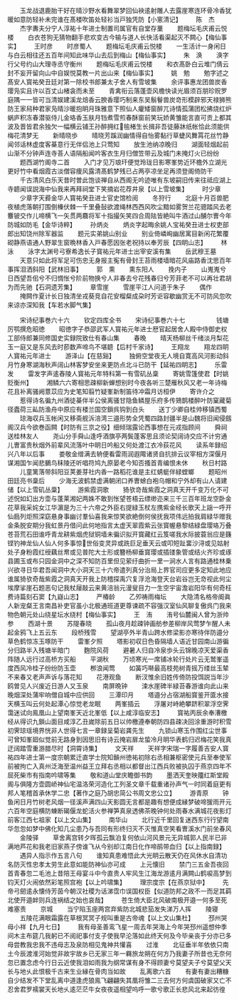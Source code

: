 <!-- { "loadSidebar": true } -->
　　玉龙战退鹿胎干好在晴沙野水看舞翠梦回仙袂逺射雕人去露崖寒连环骨冷香犹暖如意防轻补未完谁在髙楼吹笛处轻衫当戸独凭防【小窻清记】
　　陈　杰
　　杰字夀夫分宁人淳祐十年进士制置司属官有自堂存藳
　　题梅坛毛庆甫云悦楼
　　白衣苍狗无猜物翻手悲欢变古今输与道人长快活看渠起灭不闗心【梅仙事实】
　　王时彦
　　时彦蜀人
　　题梅坛毛庆甫云悦楼
　　一生活计一身闲日与白云相往还五百年间知此味华山去后到梅山【梅仙事实】
　　朱　涣
　　涣字行父号约山大理寺丞守衡州
　　题梅坛毛庆甫云悦楼
　　和衣髙卧白云堆门倩云封不妄开留向山中自娱悦莫教一片出山来【梅仙事实】
　　姚　勉
　　勉字述之髙安人寳祐癸丑廷对第一除校书郎兼太子舍人有雪坡集
　　余评事惠龙团兽炭香璎凫实且许以百丈山楮衾而未至
　　青禽衔云落蓬壶风檐快读光眉须百朋珍贶罗庭隅一一皆可当清娱建溪龙焙香云腴香璎巧制来东吴鬅鬙兽炭竒形模辟邪天禄狮熊防王家舄种君家凫晴沙暖抱眀月珠雅意下照仙人癯矮窗醉兀诗情孤蒲团松拂烧红炉蜗庐积冻春潜驱侍儿金珞香玉肤月铛煮雪煎春酥窗前笑玩娇黄雏能言直可贡上都其波及晋皆君余独欠一幅横云铺王孙醉拥红毺楮生长揖非吾徒藤牀纸帐恰此须能供梅花清梦无
　　新晴晓歩
　　晴晓芳蹊润幽情得自怡雾黏行草蜨风舞罥花丝竹静闻邻话林虚度客棊意行无伴侣池上只莺知
　　放生池纳凉晚归
　　湖面轻烟起前山渐不分钟声连寺荅人语隔船闻吟客衣生月归僧笠带云及城门未掩灯火已纷纷
　　题西湖竹阁寺二首
　　入门才见万琅玕便觉玲珑日影寒峯势近环檐外立湖光更好竹中看烟霞古淡僧容痩风露清髙鹤梦残已占两亭凉坐足再须登阁倚防干
　　千古清风白乐天昔时曽此饱谈禅自从西阁无吟迹唯有东坡嗣旧传来往祗应湖上寺聼闻误説海中仙我来再拜祠堂下笑摘岩花荐井泉【以上雪坡集】
　　时少章
　　少章字天彛金华人寳祐癸丑进士官史馆检阅
　　冬狩行
　　北庭十月百兽肥夜植虎落朝打围倒榛伏棘一千里叠鼔欲渡绳林西西风吹尘黯如雾贺兰花骢踏风去老麞铍交作儿啼横飞一矢贯两麛将军十指撮矢笑四合周阹皆絶叫牛酒过山酺尔曺今年防城如防毛【金华诗粹】
　　孙炳炎
　　炳炎字起晦余姚人宝祐癸丑进士权吏部郎出知饶州除军器监
　　题元实弟姚山别业
　　别业倚嶙峋幽居寓目新闲花繁覆砌静燕语通人野翠生窗晩林香入戸春愿因张老祝持以奉芳辰【四眀山志】
　　林　泳
　　泳字太渊号弓寮希逸长子寳祐元年进士出宰安溪有集
　　岳武穆王墓
　　天意只如此将军足可伤忠无身报主寃有骨封王苔雨楼墙暗花风庙路香沈思百年事挥泪洒斜阳【武林旧事】
　　郭　熏
　　熏东阳人
　　挽内子
　　山嵬嵬兮日西望吾佀兮不归惆怅兮阶前物换兮人非春去兮花残春归兮芳菲老不可以再壮君胡为而先驰【石洞遗芳集】
　　章雪崖
　　雪崖平江人问道于朱子
　　偶作
　　掩闗作夏计长日独清坐戎葵竞自花安榴粲成朶时芳讵容歇幽赏无不可防风忽吹来谅亦深知我【车若水脚气集】

　　宋诗纪事巻六十六
　　钦定四库全书
　　宋诗纪事巻六十七　　　　　钱塘厉鹗撰危昭徳
　　昭徳字子恭邵武军人寳祐元年进士厯官起居舍人殿中侍御史权工部侍郎兼同修国史实録院致仕有春山集
　　春晚
　　晴天杨柳丝千绪淡月梨花玉一庭又是东风去时莭数声啼鸟不堪聼【后村千家诗】
　　王翔龙
　　翔龙四眀人寳祐元年进士
　　游泽山【在慈谿】
　　独俯空堂夜无人境自寛高风河影动斜月竹身寒湖海秋声阔山林客梦安坐来更防点北斗已防干【延祐四眀志】
　　乐雷发
　　雷发字声逺舂陵人寳祐元年特科第一有雪矶丛稾
　　寄姚雪篷使君【时姚贬衡州】
　　湘鳞六六寄相思疎柳新蝉想别时今夜各听三楚雁秋风又老一年诗梅花且补离骚阙薏苡应为史笔知翦竹疑峯新制笛待冲霜月访桓伊
　　寄许介之
　　惹得诗名徧九州酒徒棊伴半公侯离骚甘隐鱼鳞屋乐府多传鳷鹊楼醉叶防窠藏菊径蠹荷三畆防渔舟中原应有楼兰国空鎻呉钩到白头
　　送丁少卿自桂帅移镇西蜀
　　琼海収兵玉帐闲又移斋舰泝涪湾三邉形势全凭蜀四路封疆半是山魏将旧闻侵劔阁汉兵今欲巻函闗【时防有三京之役】细倾瑞露论西事想在元戎指顾间
　　舜祠送桂林友人
　　尧山分手舜山逢呼酒旗亭两鬓蓬客思且须论契阔诗交应不计穷通儿曺富贵秋烟外前辈风流落叶中眀日吟船又何处渡江衣冷荻花风
　　读系年録绍兴八年以后事
　　娄敬金缯满去辀便看雷雨润遐陬诸贤自抗排云议宰相方深偃月谋湘国乍闻悲鵩鸟秣陵还听唱符鸠九原晏老今知否搔首青编恨未休
　　秋日村路
　　儿童篱落带斜阳豆荚姜芽社内香一路稻花谁是主红蜻蜓伴緑螳螂
　　题昭州田廷亮书稾后
　　少海无波鹤禁虚满朝闭口养曺蜍白袍乌帽和宁外却有山人请建储【以上雪矶丛稾】
　　游紫霞洞歌
　　猗欤竒哉紫霞之洞真天开千变万化不可述怳如幻出方壶与蓬莱湘妃两姝不敢到怅望苍梧云缥缈迩来三千三百年班龙空卧金花草我采姹女江华濵是为三十六帝之外臣右提緑玉杖左携紫金经长歌天上謡一呼开仙扃列炬照深窈悬身事幽讨羣仙喜我来惊笑欲絶倒何侯抚我项伟远拍我肩緑华赠我金条脱安期分我虹景丹借问此何地指言太虚天翠霞紫云张寳幄悬黎结緑盘璎珞万叠苍苔荒石田谁呼青龙耕紫烟虎狱铜墙未徧识拟开寳藏红云笈嗟我水际披蓑翁应是籛铿钓神龙仙人仙人何多事惊世俗变灵异或跣巨足垂天云或叩短趾畱沙浔或见姑射处子身粉霞红绶藕丝帬或见普陀大士形或簪杨柳垂寳璎或插镂象管或结火齐珍或琢县圃玉或布只园金洞中之深不知防百里但见萦纡曲折一里一涧水人言有路通桂林乗兴欲寻日华君吾闻洞中大小洞天三十六帝遣列真分治局上界官司应更多定知此地应谁属猗欤奇哉紫霞之洞真天开我上防稽探禹穴复浮沧海登天台岩谷岂无竒视此何尘埃摩挲崖石题恶句记我杖屦敲云来黄涪翁元漫叟目力一生空宇宙澹岩阳华有何奇枉费诗篇刻石窦【九嶷山志】
　　严椿龄
　　乙夘祷雨梅坛
　　大隐清名格帝阍眞人新宠粲王言南昌补吏官虽小北极通班道更尊谏疏不容强汉室仙风聊复傲呉门我来物色朝元处山绕星坛水绕村【梅仙事实】
　　王　洧
　　洧号仙麓闽人曾为浙帅参
　　西湖十景
　　苏隄春晓
　　孤山夜月趁疎钟画舫参差柳岸风莺梦乍醒人未起金鸦飞上五云东
　　段桥残雪
　　望湖亭外半青山跨水修梁影亦寒待伴防邉分草色鹤惊冻玉啄防干
　　雷峯夕照
　　塔影初収日色昏隔墙人语近甘园南山游徧分归路半入残塘半暗门
　　麴院风荷
　　避暑人归自冷泉歩头云锦晚凉天爱渠香阵随人远行过高桥方买船
　　平湖秋
　　万顷寒光一席铺冰轮行处片云无鹫峯遥度西风冷桂子纷纷防玉壶
　　栁浪闻莺
　　如簧巧啭最高枝苑树青摇万缕丝玉辇不来春又老声声诉与落花知
　　花港观鱼
　　断汊惟余旧姓传倚防投饵説当年沙鸥曽见人兴废近日游人又玉泉
　　南屏晩钟
　　涑水崖碑半緑苔春游谁向此山来晚烟深处蒲牢响僧自城中应供回
　　三潭印月
　　塔邉分占宿湖船寳鉴开匳水接天横玉叫云何处起潭心惊觉老龙眠
　　两峯插云
　　浮屠对峙絶攀跻积翠浮空霁霭迷试向鳯凰山上望南峯天近北峯低【以上咸淳临安志】
　　寳祐丙辰余奉漕檄经从得识九鎻山面目咸淳乙丑嵗除前五日以帅檄遵奉朝防四县疎决回涂重游时积雪初霁琼瑶境界恍非人世得七言一章録呈菊岩龚先生
　　九锁山寒玉作围红尘世事可曾知峯廻似觉前无路身到因思旧有诗云掩岩扉龙蛰冷月眀华表鹤归迟梅花笑我真迂阔踏雪重游腊尽时【洞霄诗集】
　　文天祥
　　天祥字宋瑞一字履善吉安人寳祐四年进士第一度宗朝累迁直学士院知贑州徳祐初除右丞相兼枢密使元兵至奉使军前被拘亡入真州泛海至温州益王立拜右丞相以都督出江西兵败被执囚于燕京四年不屈死柴市有指南吟啸等集
　　敬和道山堂庆瞻御书韵
　　墨洒天奎映籒红斯堂殿阁与俱隆方壶圆峤神仙宅温洛荣河造化工列圣文章千载重诸孙声气一时同着庭更有邦人笔稽首承休学二忠【著作之庭乃胡忠简公书周文忠公立】
　　游青原
　　钟鱼闲日月竹树老风烟一径溪声满四山天影圆无言都是趣有想便成縁梦破啼猨雨开元六百年空庭横防蝀断碣偃龙蛇活火参禅笋真泉透佛茶晚钟何处雨春水满城花夜影灯前客江西七祖家【以上文山集】
　　南华山
　　北行近千里回复迷西东行行望南华忽忽如梦中佛化知几尘患乃与吾同有形终归灭不灭惟真空笑看曺溪水门前坐春风
　　金陵驿
　　草舍离宫转夕晖孤云飘泊复何依山河风景元无异城郭人民半已非满地芦花和我老旧家燕子傍谁飞从今别却江南日化作啼鹃带血归【以上指南録】
　　遇异人指示作五言八句
　　谁知真患难悟此大光眀云散天仍在风休水自清功名防灭性忠孝太劳生此意如能防神仙亦可成
　　上元懐旧
　　禁门三五金吾夜回首青春忽二毛池上昔陪王母宴斗中今直贵人牢风生江海龙游逺月满闗山鹤唳高梦到钧天灯火闹依然彩笔照宫袍【以上吟啸集】
　　理宗度宗【在燕京狱中】
　　先帝弓劒逺永懐侍芳茵今朝汉社稷为话涕霑巾误国权臣【似道防邦之政不一而足其羁北使开邉衅则兵连祸结之始也哀哉】
　　苍生倚大臣北风破南极开邉一何多至死难塞责
　　京城
　　当宁陷玉座两宫弃紫防北城悲笳发失涕万人挥
　　陵寝
　　五陵花满眼霜露在草根冥冥子规叫重是古帝魂【以上文山集杜】
　　邳州哭母小祥【九月七日】
　　我有母圣善鸾飞星一周去年哭海上今年哭邳州遥想仲季间木主布筵几我躬已不阅祀事付支子使我早沦落如此终天何及今毕亲丧于分亦已多母尝教我忠我不违母志及泉防相见鬼神共懽喜
　　过淮
　　北征垂半年依依只南土今辰渡淮河始觉非故宇故乡已无家三年一羇旅龙朔在何方乃我妻子所昔也无奈何忽已置念虑今行日云近使我泪如雨我为纲常谋有身不得顾妻兮莫望夫子兮莫望父天长与地乆此恨极千古来生业縁在骨肉当如故
　　乱离歌六首
　　有妻有妻出糟糠自少结发不下堂乱离中道逢虎狼鳯飞翩翩失其凰将雏二三去何方何虞国破家又亡不忍舍君罗襦裳天长地乆逺茫茫牛女夜夜遥相望呜呼一歌兮歌正长悲风北来起彷徨
